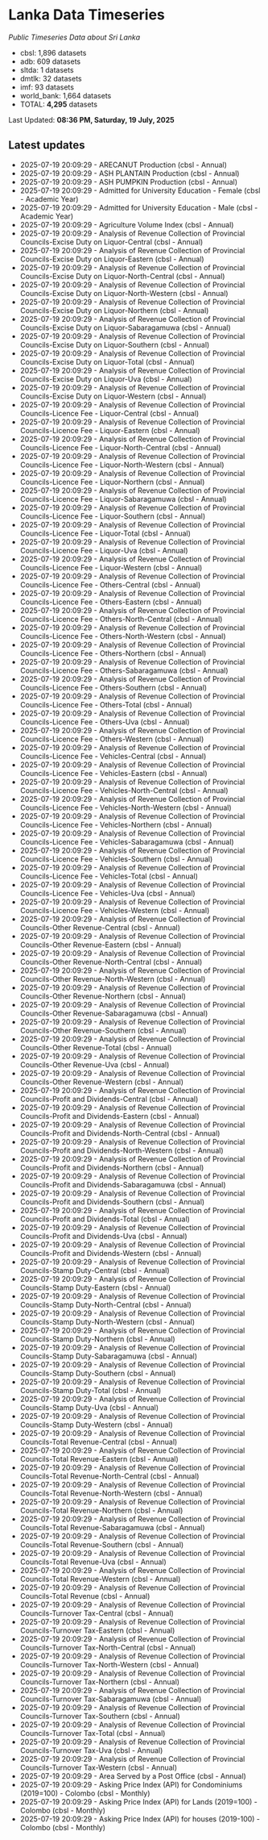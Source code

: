 # Lanka Data Timeseries
*Public Timeseries Data about Sri Lanka*

* cbsl: 1,896 datasets
* adb: 609 datasets
* sltda: 1 datasets
* dmtlk: 32 datasets
* imf: 93 datasets
* world_bank: 1,664 datasets
* TOTAL: **4,295** datasets

Last Updated: **08:36 PM, Saturday, 19 July, 2025**

## Latest updates

* 2025-07-19 20:09:29 - ARECANUT Production (cbsl - Annual)
* 2025-07-19 20:09:29 - ASH PLANTAIN Production (cbsl - Annual)
* 2025-07-19 20:09:29 - ASH PUMPKIN Production (cbsl - Annual)
* 2025-07-19 20:09:29 - Admitted for University Education - Female (cbsl - Academic Year)
* 2025-07-19 20:09:29 - Admitted for University Education - Male (cbsl - Academic Year)
* 2025-07-19 20:09:29 - Agriculture Volume Index (cbsl - Annual)
* 2025-07-19 20:09:29 - Analysis of Revenue Collection of Provincial Councils-Excise Duty on Liquor-Central (cbsl - Annual)
* 2025-07-19 20:09:29 - Analysis of Revenue Collection of Provincial Councils-Excise Duty on Liquor-Eastern (cbsl - Annual)
* 2025-07-19 20:09:29 - Analysis of Revenue Collection of Provincial Councils-Excise Duty on Liquor-North-Central (cbsl - Annual)
* 2025-07-19 20:09:29 - Analysis of Revenue Collection of Provincial Councils-Excise Duty on Liquor-North-Western (cbsl - Annual)
* 2025-07-19 20:09:29 - Analysis of Revenue Collection of Provincial Councils-Excise Duty on Liquor-Northern (cbsl - Annual)
* 2025-07-19 20:09:29 - Analysis of Revenue Collection of Provincial Councils-Excise Duty on Liquor-Sabaragamuwa (cbsl - Annual)
* 2025-07-19 20:09:29 - Analysis of Revenue Collection of Provincial Councils-Excise Duty on Liquor-Southern (cbsl - Annual)
* 2025-07-19 20:09:29 - Analysis of Revenue Collection of Provincial Councils-Excise Duty on Liquor-Total (cbsl - Annual)
* 2025-07-19 20:09:29 - Analysis of Revenue Collection of Provincial Councils-Excise Duty on Liquor-Uva (cbsl - Annual)
* 2025-07-19 20:09:29 - Analysis of Revenue Collection of Provincial Councils-Excise Duty on Liquor-Western (cbsl - Annual)
* 2025-07-19 20:09:29 - Analysis of Revenue Collection of Provincial Councils-Licence Fee - Liquor-Central (cbsl - Annual)
* 2025-07-19 20:09:29 - Analysis of Revenue Collection of Provincial Councils-Licence Fee - Liquor-Eastern (cbsl - Annual)
* 2025-07-19 20:09:29 - Analysis of Revenue Collection of Provincial Councils-Licence Fee - Liquor-North-Central (cbsl - Annual)
* 2025-07-19 20:09:29 - Analysis of Revenue Collection of Provincial Councils-Licence Fee - Liquor-North-Western (cbsl - Annual)
* 2025-07-19 20:09:29 - Analysis of Revenue Collection of Provincial Councils-Licence Fee - Liquor-Northern (cbsl - Annual)
* 2025-07-19 20:09:29 - Analysis of Revenue Collection of Provincial Councils-Licence Fee - Liquor-Sabaragamuwa (cbsl - Annual)
* 2025-07-19 20:09:29 - Analysis of Revenue Collection of Provincial Councils-Licence Fee - Liquor-Southern (cbsl - Annual)
* 2025-07-19 20:09:29 - Analysis of Revenue Collection of Provincial Councils-Licence Fee - Liquor-Total (cbsl - Annual)
* 2025-07-19 20:09:29 - Analysis of Revenue Collection of Provincial Councils-Licence Fee - Liquor-Uva (cbsl - Annual)
* 2025-07-19 20:09:29 - Analysis of Revenue Collection of Provincial Councils-Licence Fee - Liquor-Western (cbsl - Annual)
* 2025-07-19 20:09:29 - Analysis of Revenue Collection of Provincial Councils-Licence Fee - Others-Central (cbsl - Annual)
* 2025-07-19 20:09:29 - Analysis of Revenue Collection of Provincial Councils-Licence Fee - Others-Eastern (cbsl - Annual)
* 2025-07-19 20:09:29 - Analysis of Revenue Collection of Provincial Councils-Licence Fee - Others-North-Central (cbsl - Annual)
* 2025-07-19 20:09:29 - Analysis of Revenue Collection of Provincial Councils-Licence Fee - Others-North-Western (cbsl - Annual)
* 2025-07-19 20:09:29 - Analysis of Revenue Collection of Provincial Councils-Licence Fee - Others-Northern (cbsl - Annual)
* 2025-07-19 20:09:29 - Analysis of Revenue Collection of Provincial Councils-Licence Fee - Others-Sabaragamuwa (cbsl - Annual)
* 2025-07-19 20:09:29 - Analysis of Revenue Collection of Provincial Councils-Licence Fee - Others-Southern (cbsl - Annual)
* 2025-07-19 20:09:29 - Analysis of Revenue Collection of Provincial Councils-Licence Fee - Others-Total (cbsl - Annual)
* 2025-07-19 20:09:29 - Analysis of Revenue Collection of Provincial Councils-Licence Fee - Others-Uva (cbsl - Annual)
* 2025-07-19 20:09:29 - Analysis of Revenue Collection of Provincial Councils-Licence Fee - Others-Western (cbsl - Annual)
* 2025-07-19 20:09:29 - Analysis of Revenue Collection of Provincial Councils-Licence Fee - Vehicles-Central (cbsl - Annual)
* 2025-07-19 20:09:29 - Analysis of Revenue Collection of Provincial Councils-Licence Fee - Vehicles-Eastern (cbsl - Annual)
* 2025-07-19 20:09:29 - Analysis of Revenue Collection of Provincial Councils-Licence Fee - Vehicles-North-Central (cbsl - Annual)
* 2025-07-19 20:09:29 - Analysis of Revenue Collection of Provincial Councils-Licence Fee - Vehicles-North-Western (cbsl - Annual)
* 2025-07-19 20:09:29 - Analysis of Revenue Collection of Provincial Councils-Licence Fee - Vehicles-Northern (cbsl - Annual)
* 2025-07-19 20:09:29 - Analysis of Revenue Collection of Provincial Councils-Licence Fee - Vehicles-Sabaragamuwa (cbsl - Annual)
* 2025-07-19 20:09:29 - Analysis of Revenue Collection of Provincial Councils-Licence Fee - Vehicles-Southern (cbsl - Annual)
* 2025-07-19 20:09:29 - Analysis of Revenue Collection of Provincial Councils-Licence Fee - Vehicles-Total (cbsl - Annual)
* 2025-07-19 20:09:29 - Analysis of Revenue Collection of Provincial Councils-Licence Fee - Vehicles-Uva (cbsl - Annual)
* 2025-07-19 20:09:29 - Analysis of Revenue Collection of Provincial Councils-Licence Fee - Vehicles-Western (cbsl - Annual)
* 2025-07-19 20:09:29 - Analysis of Revenue Collection of Provincial Councils-Other Revenue-Central (cbsl - Annual)
* 2025-07-19 20:09:29 - Analysis of Revenue Collection of Provincial Councils-Other Revenue-Eastern (cbsl - Annual)
* 2025-07-19 20:09:29 - Analysis of Revenue Collection of Provincial Councils-Other Revenue-North-Central (cbsl - Annual)
* 2025-07-19 20:09:29 - Analysis of Revenue Collection of Provincial Councils-Other Revenue-North-Western (cbsl - Annual)
* 2025-07-19 20:09:29 - Analysis of Revenue Collection of Provincial Councils-Other Revenue-Northern (cbsl - Annual)
* 2025-07-19 20:09:29 - Analysis of Revenue Collection of Provincial Councils-Other Revenue-Sabaragamuwa (cbsl - Annual)
* 2025-07-19 20:09:29 - Analysis of Revenue Collection of Provincial Councils-Other Revenue-Southern (cbsl - Annual)
* 2025-07-19 20:09:29 - Analysis of Revenue Collection of Provincial Councils-Other Revenue-Total (cbsl - Annual)
* 2025-07-19 20:09:29 - Analysis of Revenue Collection of Provincial Councils-Other Revenue-Uva (cbsl - Annual)
* 2025-07-19 20:09:29 - Analysis of Revenue Collection of Provincial Councils-Other Revenue-Western (cbsl - Annual)
* 2025-07-19 20:09:29 - Analysis of Revenue Collection of Provincial Councils-Profit and Dividends-Central (cbsl - Annual)
* 2025-07-19 20:09:29 - Analysis of Revenue Collection of Provincial Councils-Profit and Dividends-Eastern (cbsl - Annual)
* 2025-07-19 20:09:29 - Analysis of Revenue Collection of Provincial Councils-Profit and Dividends-North-Central (cbsl - Annual)
* 2025-07-19 20:09:29 - Analysis of Revenue Collection of Provincial Councils-Profit and Dividends-North-Western (cbsl - Annual)
* 2025-07-19 20:09:29 - Analysis of Revenue Collection of Provincial Councils-Profit and Dividends-Northern (cbsl - Annual)
* 2025-07-19 20:09:29 - Analysis of Revenue Collection of Provincial Councils-Profit and Dividends-Sabaragamuwa (cbsl - Annual)
* 2025-07-19 20:09:29 - Analysis of Revenue Collection of Provincial Councils-Profit and Dividends-Southern (cbsl - Annual)
* 2025-07-19 20:09:29 - Analysis of Revenue Collection of Provincial Councils-Profit and Dividends-Total (cbsl - Annual)
* 2025-07-19 20:09:29 - Analysis of Revenue Collection of Provincial Councils-Profit and Dividends-Uva (cbsl - Annual)
* 2025-07-19 20:09:29 - Analysis of Revenue Collection of Provincial Councils-Profit and Dividends-Western (cbsl - Annual)
* 2025-07-19 20:09:29 - Analysis of Revenue Collection of Provincial Councils-Stamp Duty-Central (cbsl - Annual)
* 2025-07-19 20:09:29 - Analysis of Revenue Collection of Provincial Councils-Stamp Duty-Eastern (cbsl - Annual)
* 2025-07-19 20:09:29 - Analysis of Revenue Collection of Provincial Councils-Stamp Duty-North-Central (cbsl - Annual)
* 2025-07-19 20:09:29 - Analysis of Revenue Collection of Provincial Councils-Stamp Duty-North-Western (cbsl - Annual)
* 2025-07-19 20:09:29 - Analysis of Revenue Collection of Provincial Councils-Stamp Duty-Northern (cbsl - Annual)
* 2025-07-19 20:09:29 - Analysis of Revenue Collection of Provincial Councils-Stamp Duty-Sabaragamuwa (cbsl - Annual)
* 2025-07-19 20:09:29 - Analysis of Revenue Collection of Provincial Councils-Stamp Duty-Southern (cbsl - Annual)
* 2025-07-19 20:09:29 - Analysis of Revenue Collection of Provincial Councils-Stamp Duty-Total (cbsl - Annual)
* 2025-07-19 20:09:29 - Analysis of Revenue Collection of Provincial Councils-Stamp Duty-Uva (cbsl - Annual)
* 2025-07-19 20:09:29 - Analysis of Revenue Collection of Provincial Councils-Stamp Duty-Western (cbsl - Annual)
* 2025-07-19 20:09:29 - Analysis of Revenue Collection of Provincial Councils-Total Revenue-Central (cbsl - Annual)
* 2025-07-19 20:09:29 - Analysis of Revenue Collection of Provincial Councils-Total Revenue-Eastern (cbsl - Annual)
* 2025-07-19 20:09:29 - Analysis of Revenue Collection of Provincial Councils-Total Revenue-North-Central (cbsl - Annual)
* 2025-07-19 20:09:29 - Analysis of Revenue Collection of Provincial Councils-Total Revenue-North-Western (cbsl - Annual)
* 2025-07-19 20:09:29 - Analysis of Revenue Collection of Provincial Councils-Total Revenue-Northern (cbsl - Annual)
* 2025-07-19 20:09:29 - Analysis of Revenue Collection of Provincial Councils-Total Revenue-Sabaragamuwa (cbsl - Annual)
* 2025-07-19 20:09:29 - Analysis of Revenue Collection of Provincial Councils-Total Revenue-Southern (cbsl - Annual)
* 2025-07-19 20:09:29 - Analysis of Revenue Collection of Provincial Councils-Total Revenue-Uva (cbsl - Annual)
* 2025-07-19 20:09:29 - Analysis of Revenue Collection of Provincial Councils-Total Revenue-Western (cbsl - Annual)
* 2025-07-19 20:09:29 - Analysis of Revenue Collection of Provincial Councils-Total Revenue (cbsl - Annual)
* 2025-07-19 20:09:29 - Analysis of Revenue Collection of Provincial Councils-Turnover Tax-Central (cbsl - Annual)
* 2025-07-19 20:09:29 - Analysis of Revenue Collection of Provincial Councils-Turnover Tax-Eastern (cbsl - Annual)
* 2025-07-19 20:09:29 - Analysis of Revenue Collection of Provincial Councils-Turnover Tax-North-Central (cbsl - Annual)
* 2025-07-19 20:09:29 - Analysis of Revenue Collection of Provincial Councils-Turnover Tax-North-Western (cbsl - Annual)
* 2025-07-19 20:09:29 - Analysis of Revenue Collection of Provincial Councils-Turnover Tax-Northern (cbsl - Annual)
* 2025-07-19 20:09:29 - Analysis of Revenue Collection of Provincial Councils-Turnover Tax-Sabaragamuwa (cbsl - Annual)
* 2025-07-19 20:09:29 - Analysis of Revenue Collection of Provincial Councils-Turnover Tax-Southern (cbsl - Annual)
* 2025-07-19 20:09:29 - Analysis of Revenue Collection of Provincial Councils-Turnover Tax-Total (cbsl - Annual)
* 2025-07-19 20:09:29 - Analysis of Revenue Collection of Provincial Councils-Turnover Tax-Uva (cbsl - Annual)
* 2025-07-19 20:09:29 - Analysis of Revenue Collection of Provincial Councils-Turnover Tax-Western (cbsl - Annual)
* 2025-07-19 20:09:29 - Area Served by a Post Office (cbsl - Annual)
* 2025-07-19 20:09:29 - Asking Price Index (API) for Condominiums (2019=100) - Colombo (cbsl - Monthly)
* 2025-07-19 20:09:29 - Asking Price Index (API) for Lands (2019=100) - Colombo (cbsl - Monthly)
* 2025-07-19 20:09:29 - Asking Price Index (API) for houses (2019-100) - Colombo (cbsl - Monthly)